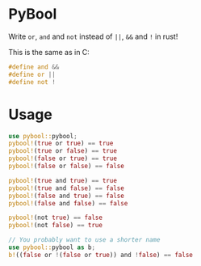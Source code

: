 # PyBool

Write `or`, `and` and `not` instead of `||`, `&&` and `!` in rust!

This is the same as in C:
```C
#define and &&
#define or ||
#define not !
```

# Usage
```rust
use pybool::pybool;
pybool!(true or true) == true
pybool!(true or false) == true
pybool!(false or true) == true
pybool!(false or false) == false

pybool!(true and true) == true
pybool!(true and false) == false
pybool!(false and true) == false
pybool!(false and false) == false

pybool!(not true) == false
pybool!(not false) == true

// You probably want to use a shorter name
use pybool::pybool as b;
b!((false or !(false or true)) and !false) == false
```